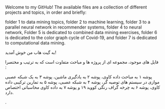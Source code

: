 Welcome to my GitHub!
The available files are a collection of different projects and topics,
in order and briefly:

folder 1 to data mining topics,
folder 2 to machine learning,
folder 3 to a parallel neural network in recommender systems,
folder 4 to neural network,
Folder 5 is dedicated to combined data mining exercises,
folder 6 is dedicated to the color graph cycle of Covid-19,
and folder 7 is dedicated to computational data mining.


به گیت هاب من خوش آمدید! 

فایل های موجود، مجموعه ای از پروژه ها و مباحث متفاوت است که
به ترتیب و مختصرا :

پوشه ۱ به مباحث داده کاوی، 
پوشه ۲  به یادگیری ماشین،
پوشه ۳ به یک شبکه عصبی موازی در سیستم های توصیه گر، 
پوشه ۴ به شبکه عصبی، 
پوشه ۵ به تمارین ترکیبی داده کاوی، 
پوشه ۶ به چرخه گراف رنگی کووید ۱۹
و پوشه ۷ به داده کاوی محاسباتی اختصاص دارد.





.
